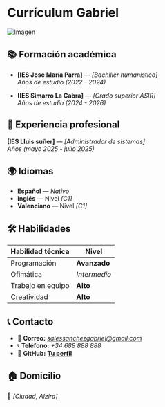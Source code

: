 # Currículum **Gabriel**

![Imagen](https://cdn-icons-png.flaticon.com/512/3589/3589055.png)


## 📚 Formación académica
- **[IES Jose María Parra]** — *[Bachiller humanístico]*  
  _Años de estudio (2022 - 2024)_

- **[IES Simarro La Cabra]** — *[Grado superior ASIR]*  
  _Años de estudio (2024 - 2026)_
  


## 💼 Experiencia profesional
**[IES Lluis suñer]** — *[Administrador de sistemas]*  
_Años (mayo 2025 - julio 2025)_  
 


## 🌍 Idiomas
- **Español** — *Nativo*  
- **Inglés** — Nivel *[C1]*  
- **Valenciano** — Nivel *[C1]*  


## 🛠️ Habilidades

| **Habilidad técnica** | **Nivel** |
|-----------------------|-----------|
| Programación          | **Avanzado** |
| Ofimática             | *Intermedio* |
| Trabajo en equipo     | **Alto** |
| Creatividad           | **Alto** |


## 📞 Contacto
- 📧 **Correo:** *salessanchezgabriel@gmail.com*  
- 📞 **Teléfono:** *+34 688 888 888*  
- 🔗 **GitHub:** [**Tu perfil**](https://ejemplo.com)  


## 🏠 Domicilio
📍 *[Ciudad, Alzira]*  
